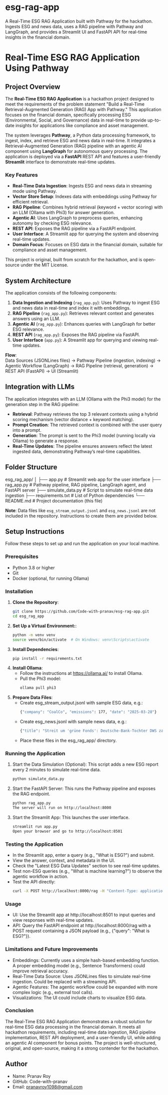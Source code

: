 # esg-rag-app
A Real-Time ESG RAG Application built with Pathway for the hackathon. Ingests ESG and news data, uses a RAG pipeline with Pathway and LangGraph, and provides a Streamlit UI and FastAPI API for real-time insights in the financial domain.

# Real-Time ESG RAG Application Using Pathway

## Project Overview
The **Real-Time ESG RAG Application** is a hackathon project designed to meet the requirements of the problem statement "Build a Real-Time Retrieval-Augmented Generation (RAG) App with Pathway." This application focuses on the financial domain, specifically processing ESG (Environmental, Social, and Governance) data in real-time to provide up-to-date insights for applications like compliance and asset management.

The system leverages **Pathway**, a Python data processing framework, to ingest, index, and retrieve ESG and news data in real-time. It integrates a Retrieval-Augmented Generation (RAG) pipeline with an agentic AI component using **LangGraph** for autonomous query processing. The application is deployed via a **FastAPI** REST API and features a user-friendly **Streamlit** interface to demonstrate real-time updates.

### Key Features
- **Real-Time Data Ingestion**: Ingests ESG and news data in streaming mode using Pathway.
- **Vector Store Setup**: Indexes data with embeddings using Pathway for efficient retrieval.
- **RAG Pipeline**: Combines hybrid retrieval (keyword + vector scoring) with an LLM (Ollama with Phi3) for answer generation.
- **Agentic AI**: Uses LangGraph to preprocess queries, enhancing autonomy by checking ESG relevance.
- **REST API**: Exposes the RAG pipeline via a FastAPI endpoint.
- **User Interface**: A Streamlit app for querying the system and observing real-time updates.
- **Domain Focus**: Focuses on ESG data in the financial domain, suitable for compliance and asset management.

This project is original, built from scratch for the hackathon, and is open-source under the MIT License.

## System Architecture
The application consists of the following components:
1. **Data Ingestion and Indexing** (`rag_app.py`): Uses Pathway to ingest ESG and news data in real-time and index it with embeddings.
2. **RAG Pipeline** (`rag_app.py`): Retrieves relevant context and generates answers using an LLM.
3. **Agentic AI** (`rag_app.py`): Enhances queries with LangGraph for better ESG relevance.
4. **REST API** (`rag_app.py`): Exposes the RAG pipeline via FastAPI.
5. **User Interface** (`app.py`): A Streamlit app for querying and viewing real-time updates.

**Flow**:  
Data Sources (JSONLines files) → Pathway Pipeline (ingestion, indexing) → Agentic Workflow (LangGraph) → RAG Pipeline (retrieval, generation) → REST API (FastAPI) → UI (Streamlit)

## Integration with LLMs
The application integrates with an LLM (Ollama with the Phi3 model) for the generation step in the RAG pipeline:
- **Retrieval**: Pathway retrieves the top 3 relevant contexts using a hybrid scoring mechanism (vector distance + keyword matching).
- **Prompt Creation**: The retrieved context is combined with the user query into a prompt.
- **Generation**: The prompt is sent to the Phi3 model (running locally via Ollama) to generate a response.
- **Real-Time Updates**: The pipeline ensures answers reflect the latest ingested data, demonstrating Pathway’s real-time capabilities.

## Folder Structure
esg_rag_app/
│
├── app.py              # Streamlit web app for the user interface
├── rag_app.py          # Pathway pipeline, RAG pipeline, LangGraph agent, and FastAPI server
├── simulate_data.py    # Script to simulate real-time data ingestion
├── requirements.txt    # List of Python dependencies
└── README.md           # Project documentation (this file)


**Note**: Data files like `esg_stream_output.jsonl` and `esg_news.jsonl` are not included in the repository. Instructions to create them are provided below.

## Setup Instructions
Follow these steps to set up and run the application on your local machine.

### Prerequisites
- Python 3.8 or higher
- Git
- Docker (optional, for running Ollama)

### Installation
1. **Clone the Repository**:
   ```bash
   git clone https://github.com/Code-with-pranav/esg-rag-app.git
   cd esg_rag_app
2. **Set Up a Virtual Environment:**:
   ```bash
   python -m venv venv
   source venv/bin/activate  # On Windows: venv\Scripts\activate
3. **Install Dependencies**:
   ```bash
   pip install -r requirements.txt
4. **Install Ollama**:
   - Follow the instructions at https://ollama.ai/ to install Ollama.
   - Pull the Phi3 model:
     ```bash
     ollama pull phi3
5. **Prepare Data Files**:
   - Create esg_stream_output.jsonl with sample ESG data, e.g.:
     ```bash
     {"company": "CoalCo", "emissions": 177, "date": "2025-03-28"}
   - Create esg_news.jsonl with sample news data, e.g.:
     ```bash
     {"title": "Streit um 'grüne Fonds': Deutsche-Bank-Tochter DWS zahlt Millionen wegen Greenwashing", "description": "..."}
   - Place these files in the esg_rag_app/ directory.
### Running the Application
1. Start the Data Simulation (Optional): This script adds a new ESG report every 2 minutes to simulate real-time data.
   ```bash
   python simulate_data.py
2. Start the FastAPI Server: This runs the Pathway pipeline and exposes the RAG endpoint.
   ```bash
   python rag_app.py
   The server will run on http://localhost:8000
3. Start the Streamlit App: This launches the user interface.
   ```bash
   streamlit run app.py
   Open your browser and go to http://localhost:8501
### Testing the Application
- In the Streamlit app, enter a query (e.g., "What is ESG?") and submit.
- View the answer, context, and metadata in the UI.
- Check the "Latest ESG Data Updates" section to see real-time updates.
- Test non-ESG queries (e.g., "What is machine learning?") to observe the agentic workflow in action.
- Test the API directly:
  ```bash
  curl -X POST http://localhost:8000/rag -H "Content-Type: application/json" -d '{"query": "What is ESG?"}'
### Usage
- UI: Use the Streamlit app at http://localhost:8501 to input queries and view responses with real-time updates.
- API: Query the FastAPI endpoint at http://localhost:8000/rag with a POST request containing a JSON payload (e.g., {"query": "What is ESG?"}).
### Limitations and Future Improvements
- Embeddings: Currently uses a simple hash-based embedding function. A proper embedding model (e.g., Sentence Transformers) could improve retrieval accuracy.
- Real-Time Data Source: Uses JSONLines files to simulate real-time ingestion. Could be replaced with a streaming API.
- Agentic Features: The agentic workflow could be expanded with more complex logic (e.g., external tool calls).
- Visualizations: The UI could include charts to visualize ESG data.

### Conclusion
The Real-Time ESG RAG Application demonstrates a robust solution for real-time ESG data processing in the financial domain. It meets all hackathon requirements, including real-time data ingestion, RAG pipeline implementation, REST API deployment, and a user-friendly UI, while adding an agentic AI component for bonus points. The project is well-structured, original, and open-source, making it a strong contender for the hackathon.

## Author
- Name: Pranav Roy
- GitHub: Code-with-pranav
- Email: pranavroy1098@gmail.com
